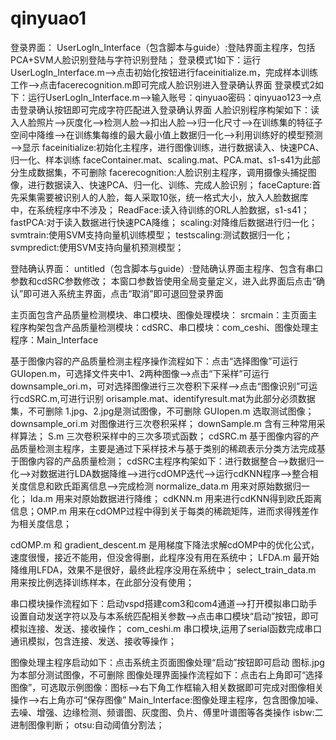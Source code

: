 # qinyuao1
登录界面：
UserLogIn_Interface（包含脚本与guide）:登陆界面主程序，包括PCA+SVM人脸识别登陆与字符识别登陆；
登录模式1如下：运行UserLogIn_Interface.m—>点击初始化按钮进行faceinitialize.m，完成样本训练工作—>点击facerecognition.m即可完成人脸识别进入登录确认界面
登录模式2如下：运行UserLogIn_Interface.m—>输入账号：qinyuao密码：qinyuao123—>点击登录确认按钮即可完成字符匹配进入登录确认界面
人脸识别程序构架如下：读入人脸照片—>灰度化—>检测人脸—>扣出人脸—>归一化尺寸—>在训练集的特征子空间中降维—>在训练集每维的最大最小值上数据归一化—>利用训练好的模型预测—>显示
faceinitialize:初始化主程序，进行图像训练，进行数据读入、快速PCA、归一化、样本训练
faceContainer.mat、scaling.mat、PCA.mat、s1-s41为此部分生成数据集，不可删除
facerecognition:人脸识别主程序，调用摄像头捕捉图像，进行数据读入、快速PCA、归一化、训练、完成人脸识别；
faceCapture:首先采集需要被识别人的人脸，每人采取10张，统一格式大小，放入人脸数据库中，在系统程序中不涉及；
ReadFace:读入待训练的ORL人脸数据，s1-s41；
fastPCA:对于读入数据进行快速PCA降维；
scaling:对降维后数据进行归一化；
svmtrain:使用SVM支持向量机训练模型；
testscaling:测试数据归一化；
svmpredict:使用SVM支持向量机预测模型；

登陆确认界面：
untitled（包含脚本与guide）:登陆确认界面主程序、包含有串口参数和cdSRC参数修改；
本窗口参数皆使用全局变量定义，进入此界面后点击“确认”即可进入系统主界面，点击“取消”即可退回登录界面

主页面包含产品质量检测模块、串口模块、图像处理模块：
srcmain：主页面主程序构架包含产品质量检测模块：cdSRC、串口模块：com_ceshi、图像处理主程序：Main_Interface

基于图像内容的产品质量检测主程序操作流程如下：点击“选择图像”可运行GUIopen.m，可选择文件夹中1、2两种图像—>点击“下采样”可运行downsample_ori.m，可对选择图像进行三次卷积下采样—>点击“图像识别”可运行cdSRC.m,可进行识别
orisample.mat、identifyresult.mat为此部分必须数据集，不可删除
1.jpg、2.jpg是测试图像，不可删除
GUIopen.m 选取测试图像；
downsample_ori.m 对图像进行三次卷积采样；
downSample.m 含有三种常用采样算法；
S.m 三次卷积采样中的三次多项式函数；
cdSRC.m  基于图像内容的产品质量检测主程序，主要是通过下采样技术与基于类别的稀疏表示分类方法完成基于图像内容的产品质量检测；
cdSRC主程序构架如下：进行数据整合—>数据归一化—>对数据进行LDA数据降维—>进行cdOMP迭代—>运行cdKNN程序—>整合相关度信息和欧氏距离信息—>完成检测
normalize_data.m  用来对原始数据归一化；
lda.m  用来对原始数据进行降维；
cdKNN.m  用来进行cdKNN得到欧氏距离信息；OMP.m  用来在cdOMP过程中得到关于每类的稀疏矩阵，进而求得残差作为相关度信息；


cdOMP.m 和 gradient_descent.m 是用梯度下降法求解cdOMP中的优化公式，速度很慢，接近不能用，但没舍得删，此程序没有用在系统中；
LFDA.m 最开始降维用LFDA，效果不是很好，最终此程序没用在系统中；
select_train_data.m  用来按比例选择训练样本，在此部分没有使用；

串口模块操作流程如下：启动vspd搭建com3和com4通道—>打开模拟串口助手设置自动发送字符以及与本系统匹配相关参数—>点击串口模块“启动”按钮，即可模拟连接、发送、接收操作；
com_ceshi.m  串口模块,运用了serial函数完成串口通讯模拟，包含连接、发送、接收等操作；

图像处理主程序启动如下：点击系统主页面图像处理“启动”按钮即可启动
图标.jpg为本部分测试图像，不可删除
图像处理界面操作流程如下：点击右上角即可“选择图像”，可选取示例图像：图标—>右下角工作框输入相关数据即可完成对图像相关操作—>右上角亦可“保存图像”
Main_Interface:图像处理主程序，包含图像加噪、去噪、增强、边缘检测、频谱图、灰度图、负片、傅里叶谱图等各类操作
isbw:二进制图像判断；
otsu:自动阈值分割法；
